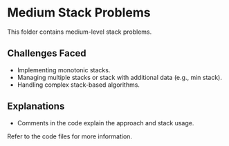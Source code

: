 # Medium Stack Problems

This folder contains medium-level stack problems.

## Challenges Faced
- Implementing monotonic stacks.
- Managing multiple stacks or stack with additional data (e.g., min stack).
- Handling complex stack-based algorithms.

## Explanations
- Comments in the code explain the approach and stack usage.

Refer to the code files for more information.

